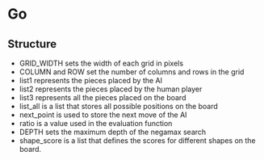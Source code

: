 # Go 

## Structure

- GRID_WIDTH sets the width of each grid in pixels
- COLUMN and ROW set the number of columns and rows in the grid
- list1 represents the pieces placed by the AI
- list2 represents the pieces placed by the human player
- list3 represents all the pieces placed on the board
- list_all is a list that stores all possible positions on the board
- next_point is used to store the next move of the AI
- ratio is a value used in the evaluation function
- DEPTH sets the maximum depth of the negamax search
- shape_score is a list that defines the scores for different shapes on the board.

